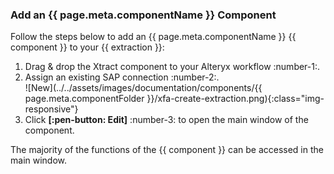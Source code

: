 
### Add an {{ page.meta.componentName }} Component

Follow the steps below to add an {{ page.meta.componentName }} {{ component }} to your {{ extraction }}:

1. Drag & drop the Xtract component to your Alteryx workflow :number-1:.
2. Assign an existing SAP connection :number-2:.<br>
![New](../../assets/images/documentation/components/{{ page.meta.componentFolder }}/xfa-create-extraction.png){:class="img-responsive"} 
3. Click **[:pen-button: Edit]** :number-3: to open the main window of the component.

The majority of the functions of the {{ component }} can be accessed in the main window.
